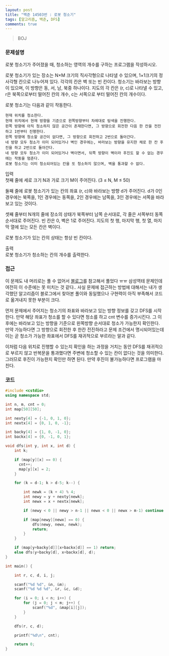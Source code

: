 ```yaml
---
layout: post
title: "백준 14503번 : 로봇 청소기"
tags: [알고리즘, 백준, DFS]
comments: true
---
```


> BOJ  

### 문제설명  
로봇 청소기가 주어졌을 때, 청소하는 영역의 개수를 구하는 프로그램을 작성하시오.  

로봇 청소기가 있는 장소는 N×M 크기의 직사각형으로 나타낼 수 있으며, 1×1크기의 정사각형 칸으로 나누어져 있다. 각각의 칸은 벽 또는 빈 칸이다. 청소기는 바라보는 방향이 있으며, 이 방향은 동, 서, 남, 북중 하나이다. 지도의 각 칸은 (r, c)로 나타낼 수 있고, r은 북쪽으로부터 떨어진 칸의 개수, c는 서쪽으로 부터 떨어진 칸의 개수이다.  

로봇 청소기는 다음과 같이 작동한다.  
~~~
현재 위치를 청소한다.  
현재 위치에서 현재 방향을 기준으로 왼쪽방향부터 차례대로 탐색을 진행한다.  
왼쪽 방향에 아직 청소하지 않은 공간이 존재한다면, 그 방향으로 회전한 다음 한 칸을 전진하고 1번부터 진행한다.  
왼쪽 방향에 청소할 공간이 없다면, 그 방향으로 회전하고 2번으로 돌아간다.  
네 방향 모두 청소가 이미 되어있거나 벽인 경우에는, 바라보는 방향을 유지한 채로 한 칸 후진을 하고 2번으로 돌아간다.
네 방향 모두 청소가 이미 되어있거나 벽이면서, 뒤쪽 방향이 벽이라 후진도 할 수 없는 경우에는 작동을 멈춘다.
로봇 청소기는 이미 청소되어있는 칸을 또 청소하지 않으며, 벽을 통과할 수 없다.
~~~

입력  
첫째 줄에 세로 크기 N과 가로 크기 M이 주어진다. (3 ≤ N, M ≤ 50)  

둘째 줄에 로봇 청소기가 있는 칸의 좌표 (r, c)와 바라보는 방향 d가 주어진다. d가 0인 경우에는 북쪽을, 1인 경우에는 동쪽을, 2인 경우에는 남쪽을, 3인 경우에는 서쪽을 바라보고 있는 것이다.  

셋째 줄부터 N개의 줄에 장소의 상태가 북쪽부터 남쪽 순서대로, 각 줄은 서쪽부터 동쪽 순서대로 주어진다. 빈 칸은 0, 벽은 1로 주어진다. 지도의 첫 행, 마지막 행, 첫 열, 마지막 열에 있는 모든 칸은 벽이다.  

로봇 청소기가 있는 칸의 상태는 항상 빈 칸이다.  

출력  
로봇 청소기가 청소하는 칸의 개수를 출력한다.  

### 접근  
이 문제도 내 머리로는 풀 수 없어서 [블로그](https://m.blog.naver.com/PostView.nhn?blogId=yhn1011&logNo=221115104420&proxyReferer=https:%2F%2Fwww.google.com%2F)를 참고해서 풀었다 ㅠㅠ 삼성역테 문제인데 여전히 이 수준에는 못 미치는 것 같다.. 사실 문제에 접근하는 방법에 대해서는 내가 생각했던 알고리즘이 블로그에서 찾아본 풀이와 동일했으나 구현력이 아직 부족해서 코드로 옮겨내지 못한 부분이 크다.  

먼저 문제에서 주어지는 청소기의 좌표와 바라보고 있는 방향 정보를 갖고 DFS를 시작한다. 만약 해당 좌표가 청소를 할 수 있다면 청소를 하고 cnt 변수를 증가시킨다. 그 이후에는 바라보고 있는 방향을 기준으로 왼쪽방향 순서대로 청소가 가능한지 확인한다. 만약 가능하다면 그 방향으로 회전한 후 한칸 전진하라고 문제 조건에서 명시되어있는데 이는 곧 청소가 가능한 좌표에서 DFS를 재귀적으로 부르라는 말과 같다.  

이처럼 다음 위치로 진행할 수 있는지 확인을 하는 과정을 거치는 동안 DFS를 재귀적으로 부르지 않고 반복문을 통과했다면 주변에 청소할 수 있는 칸이 없다는 것을 의미한다. 그러므로 후진이 가능한지 확인만 하면 된다. 만약 후진이 불가능하다면 프로그램을 마친다.  

### 코드  
~~~c++
#include <cstdio>
using namespace std;

int n, m, cnt = 0;
int map[50][50];

int nexty[4] = {-1, 0, 1, 0};
int nextx[4] = {0, 1, 0, -1};

int backy[4] = {1, 0, -1, 0};
int backx[4] = {0, -1, 0, 1};

void dfs(int y, int x, int d) {
    int k;

    if (map[y][x] == 0) {
      cnt++;
      map[y][x] = 2;
    }

    for (k = d-1; k > d-5; k--) {

        int newk = (k + 4) % 4;
        int newy = y + nexty[newk];
        int newx = x + nextx[newk];

        if (newy < 0 || newy > n-1 || newx < 0 || newx > m-1) continue;

        if (map[newy][newx] == 0) {
            dfs(newy, newx, newk);
            return;
        }
    }

    if (map[y+backy[d]][x+backx[d]] == 1) return;
    else dfs(y+backy[d], x+backx[d], d);
}

int main() {

    int r, c, d, i, j;

    scanf("%d %d", &n, &m);
    scanf("%d %d %d", &r, &c, &d);

    for (i = 0; i < n; i++) {
        for (j = 0; j < m; j++) {
            scanf("%d", &map[i][j]);
        }
    }

    dfs(r, c, d);

    printf("%d\n", cnt);

    return 0;
}
~~~
